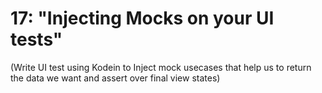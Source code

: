 # 17: "Injecting Mocks on your UI tests"

(Write UI test using Kodein to Inject mock usecases that help us to return the data we want and assert over final view
states)
